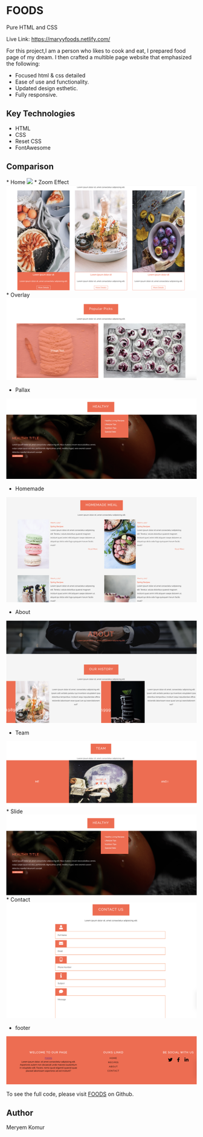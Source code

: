 # FOODS
Pure HTML and CSS

Live Link: https://maryyfoods.netlify.com/

For this project,I am a person who likes to cook and eat, I prepared food page of my dream. I then crafted a multible page website that emphasized the following:

* Focused html & css detailed
* Ease of use and functionality.
* Updated design esthetic.
* Fully responsive.


## Key Technologies
 * HTML
 * CSS
 * Reset CSS
 * FontAwesome

<h2>Comparison</h2>
* Home
<img src = 'img/home.png'>
* Zoom Effect
<img src = 'img/zoom.png'>
* Overlay 
<img src = 'img/overlay.png'>

* Pallax
<img src = 'img/parallax.png'>

* Homemade

<img src = 'img/homemade.png'>

* About 
<img src = 'img/about.png'>

* Team

<img src = 'img/team.png'>
* Slide 

<img src = 'img/parallax.png'>
* Contact 

<img src = 'img/contact.png'>

* footer

<img src = 'img/footer.png'>

To see the full code, please visit  <a href="https://github.com/meryemkmr/FOODS"> FOODS</a>  on Github.





<h2>Author</h2>
Meryem Komur
